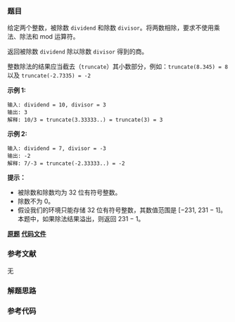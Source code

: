### 题目
给定两个整数，被除数 `dividend` 和除数 `divisor`。将两数相除，要求不使用乘法、除法和 mod 运算符。

返回被除数 `dividend` 除以除数 `divisor` 得到的商。

整数除法的结果应当截去（`truncate`）其小数部分，例如：`truncate(8.345) = 8` 以及 `truncate(-2.7335) =
-2`



**示例  1:**

    
    
    输入: dividend = 10, divisor = 3
    输出: 3
    解释: 10/3 = truncate(3.33333..) = truncate(3) = 3

**示例  2:**

    
    
    输入: dividend = 7, divisor = -3
    输出: -2
    解释: 7/-3 = truncate(-2.33333..) = -2



**提示：**

  * 被除数和除数均为 32 位有符号整数。
  * 除数不为 0。
  * 假设我们的环境只能存储 32 位有符号整数，其数值范围是 [−231,  231 − 1]。本题中，如果除法结果溢出，则返回 231 − 1。

 **[原题](https://leetcode-cn.com/problems/divide-two-integers/)**    **[代码文件]()**


### 参考文献
无

### 解题思路




### 参考代码

```go


```




